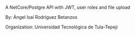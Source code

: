 A NetCore/Postgre API with JWT, user roles and file upload

By: Ángel Isaí Rodríguez Betanzos

Organization: Universidad Tecnológica de Tula-Tepeji
